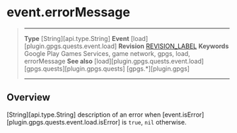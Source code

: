 # event.errorMessage

> --------------------- ------------------------------------------------------------------------------------------
> __Type__              [String][api.type.String]
> __Event__             [load][plugin.gpgs.quests.event.load]
> __Revision__          [REVISION_LABEL](REVISION_URL)
> __Keywords__          Google Play Games Services, game network, gpgs, load, errorMessage
> __See also__          [load][plugin.gpgs.quests.event.load]
>						[gpgs.quests][plugin.gpgs.quests]
>                       [gpgs.*][plugin.gpgs]
> --------------------- ------------------------------------------------------------------------------------------

## Overview

[String][api.type.String] description of an error when [event.isError][plugin.gpgs.quests.event.load.isError] is `true`, `nil` otherwise.